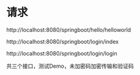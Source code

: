 # 请求

http://localhost:8080/springboot/hello/helloworld

http://localhost:8080/springboot/login/index

http://localhost:8080/springboot/login/login



共三个接口，测试Demo，未加密码加密传输和验证码